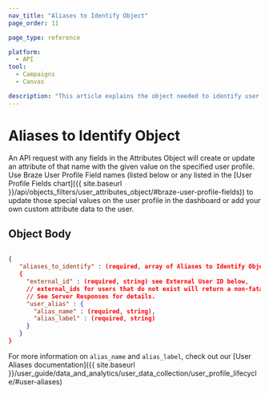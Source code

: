 ```yaml
---
nav_title: "Aliases to Identify Object"
page_order: 11

page_type: reference

platform:
  - API
tool:
  - Campaigns
  - Canvas

description: "This article explains the object needed to identify user aliases."
---
```


#  Aliases to Identify Object

An API request with any fields in the Attributes Object will create or update an attribute of that name with the given value on the specified user profile. Use Braze User Profile Field names (listed below or any listed in the [User Profile Fields chart]({{ site.baseurl }}/api/objects_filters/user_attributes_object/#braze-user-profile-fields)) to update those special values on the user profile in the dashboard or add your own custom attribute data to the user.

##  Object Body

```json

{
   "aliases_to_identify" : (required, array of Aliases to Identify Object)
   {
     "external_id" : (required, string) see External User ID below,
     // external_ids for users that do not exist will return a non-fatal error.
     // See Server Responses for details.
     "user_alias" : {
       "alias_name" : (required, string),
       "alias_label" : (required, string)
     }
   }
}
```

For more information on `alias_name` and `alias_label`, check out our [User Aliases documentation]({{ site.baseurl }}/user_guide/data_and_analytics/user_data_collection/user_profile_lifecycle/#user-aliases)

